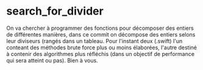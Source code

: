 # search_for_divider

On va chercher à programmer des fonctions pour décomposer des entiers de différentes manières, dans ce commit on décompose des entiers selons leur diviseurs (rangés dans un tableau. Pour l'instant deux (.swift) l'un conteant des méthodes brute force plus ou moins élaborées, l'autre destiné à contenir des algorithmes plus réfléchis (dans un objectif de performance qui sera atteint ou pas). Bien à vous.
